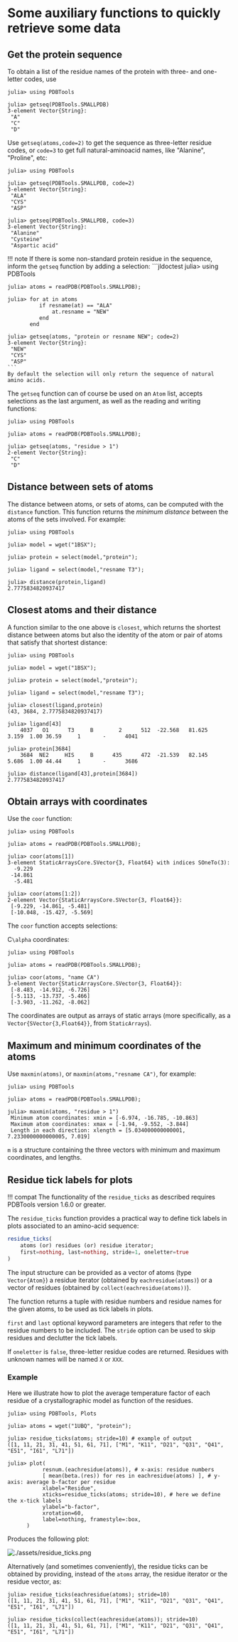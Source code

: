 # Some auxiliary functions to quickly retrieve some data 

## Get the protein sequence

To obtain a list of the residue names of the protein with three- and one-letter codes, use
```jldoctest
julia> using PDBTools

julia> getseq(PDBTools.SMALLPDB)
3-element Vector{String}:
 "A"
 "C"
 "D"
```

Use `getseq(atoms,code=2)` to get the sequence as three-letter residue codes, or `code=3` to get 
full natural-aminoacid names, like "Alanine", "Proline", etc:

```jldoctest
julia> using PDBTools

julia> getseq(PDBTools.SMALLPDB, code=2)
3-element Vector{String}:
 "ALA"
 "CYS"
 "ASP"

julia> getseq(PDBTools.SMALLPDB, code=3)
3-element Vector{String}:
 "Alanine"
 "Cysteine"
 "Aspartic acid"
```

!!! note
    If there is some non-standard protein residue in the sequence,
    inform the `getseq` function by adding a selection:
    ```jldoctest
    julia> using PDBTools

    julia> atoms = readPDB(PDBTools.SMALLPDB);

    julia> for at in atoms
              if resname(at) == "ALA"
                  at.resname = "NEW"
              end
           end

    julia> getseq(atoms, "protein or resname NEW"; code=2)
    3-element Vector{String}:
     "NEW"
     "CYS"
     "ASP"
    ```
    By default the selection will only return the sequence of natural amino acids. 

The `getseq` function can of course be used on an `Atom` list, accepts selections as the
last argument, as well as the reading and writing functions:

```jldoctest
julia> using PDBTools

julia> atoms = readPDB(PDBTools.SMALLPDB);

julia> getseq(atoms, "residue > 1")
2-element Vector{String}:
 "C"
 "D"
```

## Distance between sets of atoms

The distance between atoms, or sets of atoms, can be computed with the `distance` function. This
function returns the *minimum distance* between the atoms of the sets involved. For example:

```julia-repl
julia> using PDBTools

julia> model = wget("1BSX");

julia> protein = select(model,"protein");

julia> ligand = select(model,"resname T3");

julia> distance(protein,ligand)
2.7775834820937417
```

## Closest atoms and their distance

A function similar to the one above is `closest`, which returns the shortest distance between atoms
but also the identity of the atom or pair of atoms that satisfy that shortest distance:

```julia-repl
julia> using PDBTools

julia> model = wget("1BSX");

julia> protein = select(model,"protein");

julia> ligand = select(model,"resname T3");

julia> closest(ligand,protein)
(43, 3684, 2.7775834820937417)

julia> ligand[43]
    4037   O1      T3     B        2      512  -22.568   81.625    3.159  1.00 36.59     1       -      4041

julia> protein[3684]
    3684  NE2     HIS     B      435      472  -21.539   82.145    5.686  1.00 44.44     1       -      3686

julia> distance(ligand[43],protein[3684])
2.7775834820937417
```

## Obtain arrays with coordinates

Use the `coor` function:

```jldoctest
julia> using PDBTools

julia> atoms = readPDB(PDBTools.SMALLPDB);

julia> coor(atoms[1])
3-element StaticArraysCore.SVector{3, Float64} with indices SOneTo(3):
  -9.229
 -14.861
  -5.481

julia> coor(atoms[1:2])
2-element Vector{StaticArraysCore.SVector{3, Float64}}:
 [-9.229, -14.861, -5.481]
 [-10.048, -15.427, -5.569]
```

The `coor` function accepts selections:

C``\alpha`` coordinates:

```julia-repl
julia> using PDBTools

julia> atoms = readPDB(PDBTools.SMALLPDB);

julia> coor(atoms, "name CA")
3-element Vector{StaticArraysCore.SVector{3, Float64}}:
 [-8.483, -14.912, -6.726]
 [-5.113, -13.737, -5.466]
 [-3.903, -11.262, -8.062]
```

The coordinates are output as arrays of static arrays (more specifically, as a `Vector{SVector{3,Float64}}`, from `StaticArrays`). 

## Maximum and minimum coordinates of the atoms

Use `maxmin(atoms)`, or `maxmin(atoms,"resname CA")`, for example:

```julia-repl
julia> using PDBTools

julia> atoms = readPDB(PDBTools.SMALLPDB);

julia> maxmin(atoms, "residue > 1")
 Minimum atom coordinates: xmin = [-6.974, -16.785, -10.863]
 Maximum atom coordinates: xmax = [-1.94, -9.552, -3.844]
 Length in each direction: xlength = [5.034000000000001, 7.2330000000000005, 7.019]
```

`m` is a structure containing the three vectors with minimum and maximum
coordinates, and lengths.

## Residue tick labels for plots

!!! compat
    The functionality of the `residue_ticks` as described requires PDBTools version 1.6.0 or greater. 

The `residue_ticks` function provides a practical way to define tick labels in plots associated to an amino-acid sequence:

```julia
residue_ticks(
    atoms (or) residues (or) residue iterator; 
    first=nothing, last=nothing, stride=1, oneletter=true
)
```

The input structure can be provided as a vector of atoms (type `Vector{Atom}`) a residue iterator (obtained by `eachresidue(atoms)`) or a vector of residues (obtained by `collect(eachresidue(atoms))`). 

The function returns a tuple with residue numbers and residue names for the given atoms, to be used as tick labels in plots.

`first` and `last` optional keyword parameters are integers that refer to the residue numbers to be included. 
The `stride` option can be used to skip residues and declutter the tick labels.

If `oneletter` is `false`, three-letter residue codes are returned. Residues with unknown names will be 
named `X` or `XXX`. 

### Example

Here we illustrate how to plot the average temperature factor of each residue of a crystallographic model as function of the residues.

```julia-repl
julia> using PDBTools, Plots

julia> atoms = wget("1UBQ", "protein");

julia> residue_ticks(atoms; stride=10) # example of output
([1, 11, 21, 31, 41, 51, 61, 71], ["M1", "K11", "D21", "Q31", "Q41", "E51", "I61", "L71"])

julia> plot(
           resnum.(eachresidue(atoms)), # x-axis: residue numbers
           [ mean(beta.(res)) for res in eachresidue(atoms) ], # y-axis: average b-factor per residue
           xlabel="Residue", 
           xticks=residue_ticks(atoms; stride=10), # here we define the x-tick labels
           ylabel="b-factor", 
           xrotation=60,
           label=nothing, framestyle=:box,
      )
```

Produces the following plot:

![./assets/residue_ticks.png](./assets/residue_ticks.png)

Alternatively (and sometimes conveniently), the residue ticks can be obtained by providing, 
instead of the `atoms` array, the residue iterator or the residue vector, as:

```julia-repl
julia> residue_ticks(eachresidue(atoms); stride=10)
([1, 11, 21, 31, 41, 51, 61, 71], ["M1", "K11", "D21", "Q31", "Q41", "E51", "I61", "L71"])

julia> residue_ticks(collect(eachresidue(atoms)); stride=10)
([1, 11, 21, 31, 41, 51, 61, 71], ["M1", "K11", "D21", "Q31", "Q41", "E51", "I61", "L71"])
```
